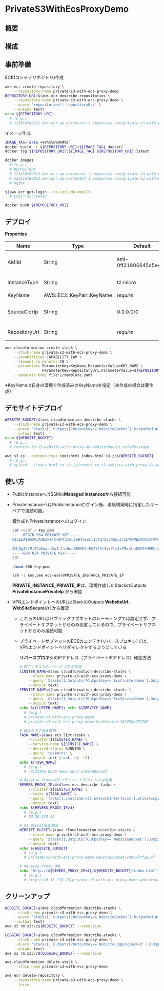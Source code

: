 # PrivateS3WithEcsProxyDemo

## 概要

## 構成

## 事前準備

ECR(コンテナリポジトリ)作成

```sh
aws ecr create-repository \
    --repository-name private-s3-with-ecs-proxy-demo
REPOSITORY_URI=$(aws ecr describe-repositories \
    --repository-name private-s3-with-ecs-proxy-demo \
    --query 'repositories[].repositoryUri' \
    --output text)
echo ${REPOSITORY_URI}
  # (e.g.)
  # 123456789012.dkr.ecr.ap-northeast-1.amazonaws.com/private-s3-with-ecs-proxy-demo
```

イメージ作成

```sh
IMAGE_TAG=`date +%Y%m%d%H%M%S`
docker build -t ${REPOSITORY_URI}:${IMAGE_TAG} docker/
docker tag ${REPOSITORY_URI}:${IMAGE_TAG} ${REPOSITORY_URI}:latest

docker images
  # (e.g.)
  # REPOSITORY                                                                                TAG                 IMAGE ID            CREATED             SIZE
  # 123456789012.dkr.ecr.ap-northeast-1.amazonaws.com/private-s3-with-ecs-proxy-demo   20191101045632      b6753551581f        9 days ago          21.4MB
  # 123456789012.dkr.ecr.ap-northeast-1.amazonaws.com/private-s3-with-ecs-proxy-demo   latest              b6753551581f        9 days ago          21.4MB
  # nginx                                                                              mainline-alpine     b6753551581f        9 days ago          21.4MB

$(aws ecr get-login --no-include-email)
  # Login Succeeded

docker push ${REPOSITORY_URI}
```

## デプロイ

**Properties**

|Name|Type|Default|Description|
|--|--|--|--|
|AMIId|String|ami-0ff21806645c5e492|インスタンスのマシンイメージID|
|InstanceType|String|t2.micro|インスタンスタイプ|
|KeyName|AWS::EC2::KeyPair::KeyName|*require*|キーペア名|
|SourceCidrIp|String|0.0.0.0/0|デモサイトへの接続許可するCIDR|
|RepositoryUri|String|*require*|ECRリポジトリURI|

```sh
aws cloudformation create-stack \
    --stack-name private-s3-with-ecs-proxy-demo \
    --capabilities CAPABILITY_IAM \
    --timeout-in-minutes 10 \
    --parameters ParameterKey=KeyName,ParameterValue=KEY_NAME \
                 ParameterKey=RepositoryUri,ParameterValue=${REPOSITORY_URI} \
    --template-body file://template.yaml
```

※KeyNameは自身の環境で作成済みのKeyNameを指定（未作成の場合は要作成）

## デモサイトデプロイ

```sh
WEBSITE_BUCKET=$(aws cloudformation describe-stacks \
    --stack-name private-s3-with-ecs-proxy-demo \
    --query 'Stacks[].Outputs[?OutputKey==`WebsiteBucket`].OutputValue' \
    --output text)
echo ${WEBSITE_BUCKET}
  # (e.g.)
  # connect-to-s3-website-with-proxy-de-websitebucket-vx9g7huixqrp

aws s3 cp --content-type text/html index.html s3://${WEBSITE_BUCKET}
  # (e.g.)
  # upload: ./index.html to s3://connect-to-s3-website-with-proxy-de-websitebucket-vx9g7huixqrp/index.html
```

## 使い方

- PublicInstanceへはSSMの**Managed Instances**から接続可能
- PrivateInstanceへはPublicInstanceログイン後、環境構築時に指定したキーペアで接続可能。

  鍵作成とPrivateInstanceへのログイン

  ```sh
  cat <<EOT > key.pem
  -----BEGIN RSA PRIVATE KEY-----
  MIIEpAIBAAKCAQEAxtTC+BRf2xeuiuH4vEBzl1cfqTSzJXhquzY2LYWNNpX0kKzmYW+fSc4vgzkm
  ...
  AMjGg3t/Ml8Cw8uarpXwJLJnsNooX65OMfeEkFYlVl3yiCty1xZMxi8bdS6ZH+B9PphRLw==
  -----END RSA PRIVATE KEY-----
  EOT

  chmod 600 key.pem

  ssh -i key.pem ec2-user@PRIVATE_INSTANCE_PRIVATE_IP
  ```

  **PRIVATE_INSTANCE_PRIVATE_IP**は、環境作成したStackのOutputs **PrivateInstancePrivateIp** から確認

- VPNエンドポイントへのURLはStackのOutputs **WebsiteUrl**、**WebSiteSecureUrl** から確認
  - これらのURLはパブリックサブネットのルーティングでは設定せず、プライベートサブネットからのみ設定しているので、プライベートサブネットからのみ接続可能
  - プライベートサブネットのECSのコンテナ(リバースプロキシ)では、VPNエンドポイントへリダイレクトするようにしている

    **リバースプロキシ**のIPアドレス（プライベートIPアドレス）確認方法

    ```sh
    # ECSクラスタ名／サービス名を取得
    CLUSTER_NAME=$(aws cloudformation describe-stacks \
        --stack-name private-s3-with-ecs-proxy-demo \
        --query 'Stacks[].Outputs[?OutputKey==`EcsClusterName`].OutputValue' \
        --output text)
    SERVICE_NAME=$(aws cloudformation describe-stacks \
        --stack-name private-s3-with-ecs-proxy-demo \
        --query 'Stacks[].Outputs[?OutputKey==`EcsServiceName`].OutputValue' \
        --output text)
    echo ${CLUSTER_NAME}; echo ${SERVICE_NAME}
      # (e.g.)
      # private-s3-with-ecs-proxy-demo
      # private-s3-with-ecs-proxy-demo-EcsService-1QFVRXLQF7Z8F

    # ECSタスク名を取得
    TASK_NAME=$(aws ecs list-tasks \
        --cluster ${CLUSTER_NAME} \
        --service-name ${SERVICE_NAME} \
        --desired-status RUNNING \
        --query 'taskArns' \
        --output text | cut -d/ -f2)
    echo ${TASK_NAME}
      # (e.g.)
      # c7c313e6-0a46-4dee-a0c4-e1939d0b9a23

    # Reverse ProxyのIPプライベートIPアドレスを取得
    REVERS_PROXY_IPv4=$(aws ecs describe-tasks \
        --cluster ${CLUSTER_NAME} \
        --tasks ${TASK_NAME} \
        --query 'tasks[].containers[].networkInterfaces[].privateIpv4Address' \
        --output text)
    echo ${REVERS_PROXY_IPv4}
      # (e.g.)
      # 10.38.128.28

    # S3 Bucket名を取得
    WEBSITE_BUCKET=$(aws cloudformation describe-stacks \
        --stack-name private-s3-with-ecs-proxy-demo \
        --query 'Stacks[].Outputs[?OutputKey==`WebsiteBucket`].OutputValue' \
        --output text)
    echo ${WEBSITE_BUCKET}
      # (e.g.)
      # private-s3-with-ecs-proxy-demo-websitebucket-1k95wltf29ucf

    # Reverse Proxy URL
    echo "http://${REVERS_PROXY_IPv4}/${WEBSITE_BUCKET}/index.html"
      # (e.g.)
      # http://10.38.128.28/private-s3-with-ecs-proxy-demo-websitebucket-1k95wltf29ucf/index.html
    ```

## クリーンアップ

```sh
WEBSITE_BUCKET=$(aws cloudformation describe-stacks \
    --stack-name private-s3-with-ecs-proxy-demo \
    --query 'Stacks[].Outputs[?OutputKey==`WebsiteBucket`].OutputValue' \
    --output text)
aws s3 rm s3://${WEBSITE_BUCKET} --recursive

LOGGING_BUCKET=$(aws cloudformation describe-stacks \
    --stack-name private-s3-with-ecs-proxy-demo \
    --query 'Stacks[].Outputs[?OutputKey==`WebsiteLoggingBucket`].OutputValue' \
    --output text)
aws s3 rm s3://${LOGGING_BUCKET} --recursive

aws cloudformation delete-stack \
    --stack-name private-s3-with-ecs-proxy-demo

aws ecr delete-repository \
    --repository-name private-s3-with-ecs-proxy-demo \
    --force
```
